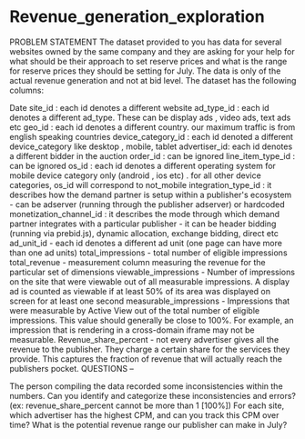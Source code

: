 # Revenue_generation_exploration

PROBLEM STATEMENT
The dataset provided to you has data for several websites owned by the same company and they are asking for your help for what should be their approach to set reserve prices and what is the range for reserve prices they should be setting for July. The data is only of the actual revenue generation and not at bid level. The dataset has the following columns:

Date
site_id : each id denotes a different website
ad_type_id : each id denotes a different ad_type. These can be display ads , video ads, text ads etc
geo_id : each id denotes a different country. our maximum traffic is from english speaking countries
device_category_id : each id denoted a different device_category like desktop , mobile, tablet
advertiser_id: each id denotes a different bidder in the auction
order_id : can be ignored
line_item_type_id : can be ignored
os_id : each id denotes a different operating system for mobile device category only (android , ios etc) . for all other device categories, os_id will correspond to not_mobile
integration_type_id : it describes how the demand partner is setup within a publisher's ecosystem - can be adserver (running through the publisher adserver) or hardcoded
monetization_channel_id : it describes the mode through which demand partner integrates with a particular publisher - it can be header bidding (running via prebid.js), dynamic allocation, exchange bidding, direct etc
ad_unit_id - each id denotes a different ad unit (one page can have more than one ad units)
total_impressions - total number of eligible impressions
total_revenue - measurement column measuring the revenue for the particular set of dimensions
viewable_impressions - Number of impressions on the site that were viewable out of all measurable impressions. A display ad is counted as viewable if at least 50% of its area was displayed on screen for at least one second
measurable_impressions - Impressions that were measurable by Active View out of the total number of eligible impressions. This value should generally be close to 100%. For example, an impression that is rendering in a cross-domain iframe may not be measurable.
Revenue_share_percent - not every advertiser gives all the revenue to the publisher. They charge a certain share for the services they provide. This captures the fraction of revenue that will actually reach the publishers pocket.
QUESTIONS –

The person compiling the data recorded some inconsistencies within the numbers. Can you identify and categorize these inconsistencies and errors? (ex: revenue_share_percent cannot be more than 1 [100%])
For each site, which advertiser has the highest CPM, and can you track this CPM over time?
What is the potential revenue range our publisher can make in July?
